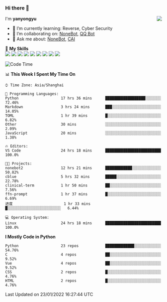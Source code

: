 ### Hi there 👋

<a href="#">
  <img align="right" src="https://github-readme-stats.vercel.app/api?username=yanyongyu&count_private=true&show_icons=true&bg_color=15,f2f7fd,E0EAFC" />
</a>

I'm **yanyongyu**

- 🌱 I’m currently learning: Reverse, Cyber Security
- 👯 I’m collaborating on: [NoneBot](https://github.com/nonebot), [QQ Bot](https://github.com/Mrs4s/go-cqhttp)
- 💬 Ask me about: [NoneBot](https://github.com/nonebot), [CAI](https://github.com/cscs181/CAI)

🌟 **My Skills**  
![](https://img.shields.io/badge/-Python-3e74a2?style=flat-square&logo=Python&logoColor=fff)
![](https://img.shields.io/badge/-Node.js-339933?style=flat-square&logo=Node.js&logoColor=fff)
![](https://img.shields.io/badge/-Vue-4fc08d?style=flat-square&logo=Vue.js&logoColor=fff)
![](https://img.shields.io/badge/-React-2d98ce?style=flat-square&logo=React&logoColor=fff)
![](https://img.shields.io/badge/-Docker-2496ED?style=flat-square&logo=Docker&logoColor=fff)
![](https://img.shields.io/badge/-Linux-000000?style=flat-square&logo=Linux&logoColor=fff)
![](https://img.shields.io/badge/-MySQL-4479A1?style=flat-square&logo=MySQL&logoColor=fff)
![](https://img.shields.io/badge/-Redis-DC382D?style=flat-square&logo=Redis&logoColor=fff)
![](https://img.shields.io/badge/-MongoDB-47A248?style=flat-square&logo=MongoDB&logoColor=fff)

<!--START_SECTION:waka-->
![Code Time](http://img.shields.io/badge/Code%20Time-2%2C052%20hrs%2014%20mins-blue)

📊 **This Week I Spent My Time On** 

```text
⌚︎ Time Zone: Asia/Shanghai

💬 Programming Languages: 
Python                   17 hrs 36 mins      ██████████████████░░░░░░░   72.46% 
Markdown                 3 hrs 24 mins       ███░░░░░░░░░░░░░░░░░░░░░░   14.05% 
TOML                     1 hr 39 mins        █░░░░░░░░░░░░░░░░░░░░░░░░   6.82% 
Other                    30 mins             ░░░░░░░░░░░░░░░░░░░░░░░░░   2.09% 
JavaScript               20 mins             ░░░░░░░░░░░░░░░░░░░░░░░░░   1.38%

🔥 Editors: 
VS Code                  24 hrs 18 mins      █████████████████████████   100.0%

🐱‍💻 Projects: 
nonebot2                 12 hrs 21 mins      ████████████░░░░░░░░░░░░░   50.82% 
cblue                    5 hrs 32 mins       █████░░░░░░░░░░░░░░░░░░░░   22.78% 
clinical-term            1 hr 50 mins        ██░░░░░░░░░░░░░░░░░░░░░░░   7.56% 
ffn-prompt               1 hr 37 mins        █░░░░░░░░░░░░░░░░░░░░░░░░   6.69% 
进度                       1 hr 33 mins        █░░░░░░░░░░░░░░░░░░░░░░░░   6.44%

💻 Operating System: 
Linux                    24 hrs 18 mins      █████████████████████████   100.0%

```

**I Mostly Code in Python** 

```text
Python                   23 repos            █████████████░░░░░░░░░░░░   54.76% 
C                        4 repos             ██░░░░░░░░░░░░░░░░░░░░░░░   9.52% 
Vue                      4 repos             ██░░░░░░░░░░░░░░░░░░░░░░░   9.52% 
CSS                      2 repos             █░░░░░░░░░░░░░░░░░░░░░░░░   4.76% 
HTML                     2 repos             █░░░░░░░░░░░░░░░░░░░░░░░░   4.76%

```



 Last Updated on 23/01/2022 16:27:44 UTC
<!--END_SECTION:waka-->
